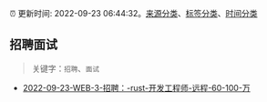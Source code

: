 :alarm_clock: 更新时间: 2022-09-23 06:44:32。[来源分类](../README.md)、[标签分类](../TAGS.md)、[时间分类](../TIMELINE.md)

## 招聘面试


> 关键字：`招聘`、`面试`



- [2022-09-23-WEB-3-招聘：-rust-开发工程师-远程-60-100-万](https://www.v2ex.com/t/882364) 